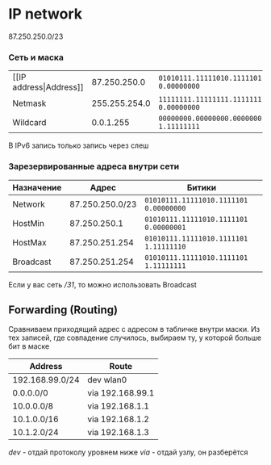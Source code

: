 # IP network

87.250.250.0/23

### Сеть и маска

 | | | |
 |-|-|-|
 |[[IP address\|Address]] |  87.250.250.0 |  `01010111.11111010.1111101 0.00000000` |
 | Netmask | 255.255.254.0 | `11111111.11111111.1111111 0.00000000` |
 | Wildcard | 0.0.1.255 | `00000000.00000000.0000000 1.11111111` |

В IPv6 запись только запись через слеш
 
### Зарезервированные адреса внутри сети
 |Назначение | Адрес | Битики |
 |-|-|-|
 | Network | 87.250.250.0/23 | `01010111.11111010.1111101 0.00000000` |
 | HostMin | 87.250.250.1 | `01010111.11111010.1111101 0.00000001` |
 | HostMax | 87.250.251.254 | `01010111.11111010.1111101 1.11111110` |
 | Broadcast | 87.250.251.254 | `01010111.11111010.1111101 1.11111111` |^bc
 
 Если у вас сеть _/31_, то можно использовать Broadcast
 
## Forwarding (Routing)

Сравниваем приходящий адрес с адресом в табличке внутри маски. Из тех записей, где совпадение случилось, выбираем ту, у которой больше бит в маске

| Address | Route |
|-|-|
| 192.168.99.0/24 | dev wlan0 |
| 0.0.0.0/0 | via 192.168.99.1 |
| 10.0.0.0/8 | via 192.168.1.1 |
| 10.1.0.0/16 | via 192.168.1.2 |
| 10.1.2.0/24 | via 192.168.1.3 |

_dev_ - отдай протоколу уровнем ниже
_via_ - отдай узлу, он разберётся